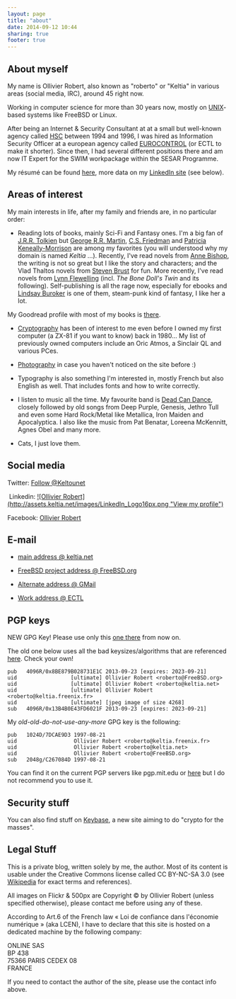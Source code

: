 ```yaml
---
layout: page
title: "about"
date: 2014-09-12 10:44
sharing: true
footer: true
---
```


## About myself

My name is Ollivier Robert, also known as "roberto" or "Keltia" in various areas (social media, IRC), around 45 right now.

Working in computer science for more than 30 years now, mostly on [UNIX](http://en.wikipedia.org/wiki/Unix)-based systems like FreeBSD or Linux.

After being an Internet & Security Consultant at at a small but well-known agency called [HSC](http://www.hsc.fr/) between 1994 and 1996, I was hired as Information Security Officer at a european agency called [EUROCONTROL](http://www.eurocontrol.int/) (or ECTL to make it shorter).  Since then, I had several different positions there and am now IT Expert for the SWIM workpackage within the SESAR Programme.

My résumé can be found [here](http://assets.keltia.net/cv-roberto.pdf), more data on my [LinkedIn site](http://linkedin.com/) (see below).

## Areas of interest

My main interests in life, after my family and friends are, in no particular order:

* Reading lots of books, mainly Sci-Fi and Fantasy ones.
I'm a big fan of [J.R.R. Tolkien](http://en.wikipedia.org/wiki/Tolkien) but [George R.R. Martin](http://en.wikipedia.org/wiki/George_R._R._Martin), [C.S. Friedman](http://en.wikipedia.org/wiki/C.S._Friedman) and [Patricia Keneally-Morrison](http://en.wikipedia.org/wiki/Patricia_Kennealy-Morrison) are among my favorites (you will understood why my domain is named <em>Keltia</em> …).  Recently, I've read novels from [Anne Bishop](http://en.wikipedia.org/wiki/Anne_Bishop), the writing is not so great but I like the story and characters; and the Vlad Thaltos novels from [Steven Brust](http://en.wikipedia.org/wiki/Steven_Brust) for fun.  More recently, I've read novels from [Lynn Flewelling](http://en.wikipedia.org/wiki/Lynn_Flewelling) (incl. _The Bone Doll's Twin_ and its following).  Self-publishing is all the rage now, especially for ebooks and [Lindsay Buroker](https://www.goodreads.com/author/show/4512224.Lindsay_Buroker) is one of them, steam-punk kind of fantasy, I like her a lot.

My Goodread profile with most of my books is [there](https://www.goodreads.com/user/show/3581338-ollivier).

* [Cryptography](https://www.keltia.net/topics/cryptography) has been of interest to me even before I owned my first computer (a ZX-81 if you want to know) back in 1980… My list of previously owned computers include an Oric Atmos, a Sinclair QL and various PCes.

* [Photography](https://www.keltia.net/topic/photography/) in case you haven't noticed on the site before :)

* Typography is also something I'm interested in, mostly French but also English as well.  That includes fonts and how to write correctly.

* I listen to music all the time.  My favourite band is [Dead Can Dance](http://deadcandance.com/), closely followed by old songs from Deep Purple, Genesis, Jethro Tull and even some Hard Rock/Metal like Metallica, Iron Maiden and Apocalyptica.  I also like the music from Pat Benatar, Loreena McKennitt, Agnes Obel and many more.

* Cats, I just love them.

## Social media

Twitter: <a href="https://twitter.com/Keltounet" class="twitter-follow-button" data-show-count="false">Follow @Keltounet</a>
<script>!function(d,s,id){var js,fjs=d.getElementsByTagName(s)[0];if(!d.getElementById(id)){js=d.createElement(s);js.id=id;js.src="//platform.twitter.com/widgets.js";fjs.parentNode.insertBefore(js,fjs);}}(document,"script","twitter-wjs");</script> Linkedin: <a href="http://fr.linkedin.com/in/keltia/">![Ollivier Robert](http://assets.keltia.net/images/LinkedIn_Logo16px.png "View my profile")</a><br/>
Facebook: [Ollivier Robert](http://facebook.com/keltia/)<br/>

## E-mail

* [main address @ keltia.net](mailto:roberto@keltia.net)<br/>
* [FreeBSD project address @ FreeBSD.org](mailto:roberto@FreeBSD.org)<br/>
* [Alternate address @ GMail](mailto:keltia@gmail.com)<br/>

* [Work address @ ECTL](mailto:ollivier.robert@eurocontrol.int)<br/>

## PGP keys

NEW GPG Key!  Please use only this [one there](https://www.keltia.net/keys/8BE879B028731E1C.asc) from now on.

The old one below uses all the bad keysizes/algorithms that are referenced [here](https://we.riseup.net/riseuplabs+paow/openpgp-best-practices#openpgp-key-checks).  Check your own!

    pub   4096R/0x8BE879B028731E1C 2013-09-23 [expires: 2023-09-21]
    uid                 [ultimate] Ollivier Robert <roberto@FreeBSD.org>
    uid                 [ultimate] Ollivier Robert <roberto@keltia.net>
    uid                 [ultimate] Ollivier Robert <roberto@keltia.freenix.fr>
    uid                 [ultimate] [jpeg image of size 4268]
    sub   4096R/0x13B4B0E43FD6021F 2013-09-23 [expires: 2023-09-21]

My *old-old-do-not-use-any-more* GPG key is the following:

    pub   1024D/7DCAE9D3 1997-08-21
    uid                  Ollivier Robert <roberto@keltia.freenix.fr>
    uid                  Ollivier Robert <roberto@keltia.net>
    uid                  Ollivier Robert <roberto@FreeBSD.org>
    sub   2048g/C267084D 1997-08-21

You can find it on the current PGP servers like pgp.mit.edu or [here](https://www.keltia.net/keys/7DCAE9D3.asc) but I do not recommend you to use it.

## Security stuff

You can also find stuff on [Keybase](https://keybase.io/roberto), a new site aiming to do "crypto for the masses".

## Legal Stuff

This is a private blog, written solely by me, the author.  Most of its content is usable under the Creative Commons license called CC BY-NC-SA 3.0 (see [Wikipedia](http://en.wikipedia.org/wiki/Wikipedia:Text_of_Creative_Commons_Attribution-ShareAlike_3.0_Unported_License) for exact terms and references).

All images on Flickr & 500px are Copyright © by Ollivier Robert (unless specified otherwise), please contact me before using any of these.

According to Art.6 of the French law « Loi de confiance dans l'économie numérique » (aka LCEN), I have to declare that this site is hosted on a dedicated machine by the following company:

ONLINE SAS<br/>
BP 438<br/>
75366 PARIS CEDEX 08<br/>
FRANCE<br/>

If you need to contact the author of the site, please use the contact info above.

